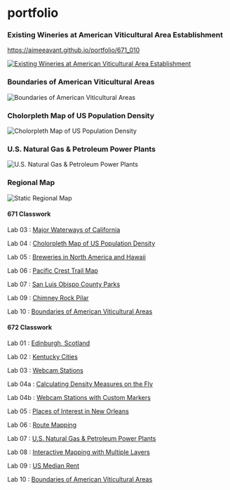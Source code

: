 # portfolio

### Existing Wineries at American Viticultural Area Establishment
<https://aimeeavant.github.io/portfolio/671_010>

[![Existing Wineries at American Viticultural Area Establishment](671_010/AVAmapScreenShot.png "Existing Wineries at American Viticultural Area Establishment")](https://aimeeavant.github.io/portfolio/671_010/)

### Boundaries of American Viticultural Areas
![Boundaries of American Viticultural Areas](https://aimeeavant.github.io/portfolio/671_010/AVAmap-8000.jpg)


### Cholorpleth Map of US Population Density
![Cholorpleth Map of US Population Density](https://aimeeavant.github.io/portfolio/671_04/Lab_04_8000.png)

### U.S. Natural Gas & Petroleum Power Plants
![U.S. Natural Gas & Petroleum Power Plants](https://aimeeavant.github.io/portfolio/671_07/PowerPlants.png)

### Regional Map
![Static Regional Map](https://i2.wp.com/winehistoryproject.org/wp-content/uploads/2020/06/geneseo-3-lr.jpg?w=1000&ssl=1)


#### 671 Classwork

Lab 03 : [Major Waterways of California](https://aimeeavant.github.io/portfolio/671_03/index.html "Lab 03 : Major Waterways of California")

Lab 04 : [Cholorpleth Map of US Population Density](https://aimeeavant.github.io/portfolio/671_04/index.html "Lab 04 : Cholorpleth Map of US Population Density")

Lab 05 : [Breweries in North America and Hawaii](https://aimeeavant.github.io/portfolio/671_05/index.html "Lab 05 : Breweries in North America and Hawaii")

Lab 06 : [Pacific Crest Trail Map](https://aimeeavant.github.io/portfolio/671_06/index.html "Lab 06 : Pacific Crest Trail Map")

Lab 07 : [San Luis Obispo County Parks](https://aimeeavant.github.io/portfolio/671_07/index.html "Lab 07 : San Luis Obispo County Parks")

Lab 09 : [Chimney Rock Pilar](https://aimeeavant.github.io/portfolio/671_09/index.html "Lab 09 : Chimney Rock Pilar")

Lab 10 : [Boundaries of American Viticultural Areas](https://aimeeavant.github.io/portfolio/671_010/index.html "Lab 10 : Boundaries of American Viticultural Areas")

#### 672 Classwork

Lab 01 : [Edinburgh, Scotland](https://aimeeavant.github.io/portfolio/672_01/index.html "Lab 01 : Edinburgh, Scotland")

Lab 02 : [Kentucky Cities](https://aimeeavant.github.io/portfolio/672_02/index.html "Lab 02 : Kentucky Cities")

Lab 03 : [Webcam Stations](https://aimeeavant.github.io/portfolio/672_03/index.html "Lab 03 : Webcam Stations")

Lab 04a : [Calculating Density Measures on the Fly](https://aimeeavant.github.io/portfolio/672_04a/index.html "Lab 04 : Calculating Density Measures on the Fly")

Lab 04b : [Webcam Stations with Custom Markers](https://aimeeavant.github.io/portfolio/672_04b/index.html "Lab 04 : Webcam Stations with Custom Markers")

Lab 05 : [Places of Interest in New Orleans](https://aimeeavant.github.io/portfolio/672_05/index.html "Lab 05 : Places of Interest in New Orleans")

Lab 06 : [Route Mapping](https://aimeeavant.github.io/portfolio/671_06/index.html "Lab 06 : Route Mapping")

Lab 07 : [U.S. Natural Gas & Petroleum Power Plants](https://aimeeavant.github.io/portfolio/672_07/index.html "Lab 07 : U.S. Natural Gas & Petroleum Power Plants")

Lab 08 : [Interactive Mapping with Multiple Layers](https://aimeeavant.github.io/portfolio/671_08/index.html "Lab 08 : Interactive Mapping with Multiple Layers")

Lab 09 : [US Median Rent](https://aimeeavant.github.io/portfolio/671_09/index.html "Lab 09 : US Median Rent")

Lab 10 : [Boundaries of American Viticultural Areas](https://aimeeavant.github.io/portfolio/672_010/index.html "Lab 10 : Boundaries of American Viticultural Areas")